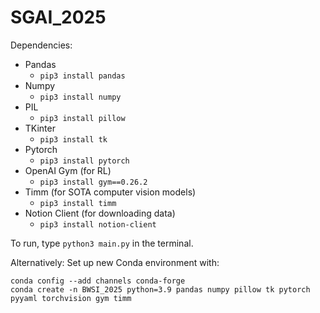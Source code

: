 # SGAI_2025

Dependencies:
- Pandas
  - `pip3 install pandas`
- Numpy
  - `pip3 install numpy`
- PIL
  - `pip3 install pillow`
- TKinter
  - `pip3 install tk`
- Pytorch 
  - `pip3 install pytorch`
- OpenAI Gym (for RL)
  - `pip3 install gym==0.26.2`
- Timm (for SOTA computer vision models)
  - `pip3 install timm`
- Notion Client (for downloading data)
  - `pip3 install notion-client`

To run, type ```python3 main.py``` in the terminal.


Alternatively:
Set up new Conda environment with:
```
conda config --add channels conda-forge 
conda create -n BWSI_2025 python=3.9 pandas numpy pillow tk pytorch pyyaml torchvision gym timm
```
